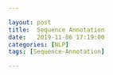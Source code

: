 ```yaml
---

layout: post
title:  Sequence Annotation
date:   2019-11-06 17:19:00
categories: [NLP]
tags: [Sequence-Annotation]

---
```


